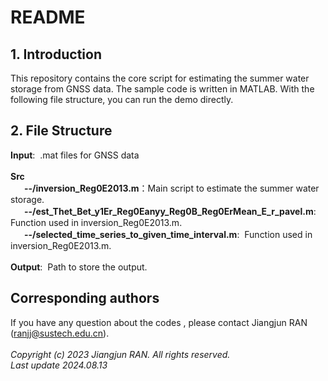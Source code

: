 
# README


## 1. Introduction
This repository contains the core script for estimating the summer water storage from GNSS data.
The sample code is written in MATLAB. With the following file structure, you can run the demo directly.


## 2. File Structure
**Input**:&nbsp; .mat files for GNSS data<br>
&nbsp;<br>
**Src**<br>
　&nbsp; **--/inversion_Reg0E2013.m**：Main script to estimate the summer water storage.<br>
　&nbsp; **--/est_Thet_Bet_y1Er_Reg0Eanyy_Reg0B_Reg0ErMean_E_r_pavel.m**:&nbsp; Function used in inversion_Reg0E2013.m.<br>
　&nbsp;  **--/selected_time_series_to_given_time_interval.m**: &nbsp;Function used in inversion_Reg0E2013.m.<br>
 &nbsp;<br>
**Output**:&nbsp; Path to store the output.						 

## Corresponding authors
If you have any question about the codes , please contact Jiangjun RAN (ranjj@sustech.edu.cn).<br>
<br>
_Copyright (c) 2023 Jiangjun RAN. All rights reserved._ <br>
_Last update 2024.08.13_
